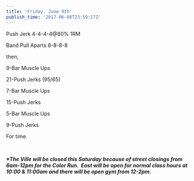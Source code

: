 ```yaml
---
title: 'Friday, June 9th'
publish_time: '2017-06-08T23:59:17Z'
---
```


Push Jerk 4-4-4-4\@80% 1RM

Band Pull Aparts 8-8-8-8

then,

9-Bar Muscle Ups

21-Push Jerks (95/65)

7-Bar Muscle Ups

15-Push Jerks

5-Bar Muscle Ups

9-Push Jerks

For time.

 

***\*The Ville will be closed this Saturday because of street closings
from 6am-12pm for the Color Run.  East will be open for normal class
hours at 10:00 & 11:00am and there will be open gym from 12-2pm.***
